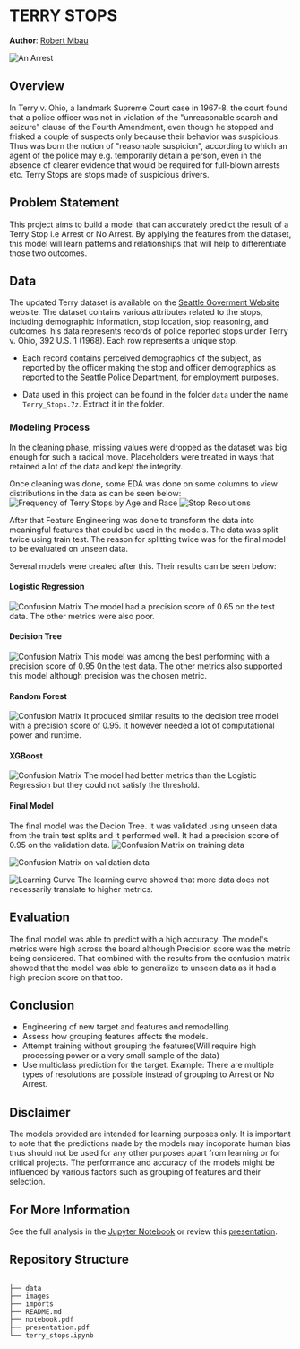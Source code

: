

# TERRY STOPS

**Author**: [Robert Mbau](https://github.com/robertmbau)

<img src= "images/stop.jpg" alt="An Arrest" > 

## Overview

In Terry v. Ohio, a landmark Supreme Court case in 1967-8, the court found that a police officer was not in violation of the "unreasonable search and seizure" clause of the Fourth Amendment, even though he stopped and frisked a couple of suspects only because their behavior was suspicious. Thus was born the notion of "reasonable suspicion", according to which an agent of the police may e.g. temporarily detain a person, even in the absence of clearer evidence that would be required for full-blown arrests etc. Terry Stops are stops made of suspicious drivers.

## Problem Statement

This project aims to build a model that can accurately predict the result of a Terry Stop i.e Arrest or No Arrest.
By applying the features from the dataset, this model will learn patterns and relationships that will help to differentiate those two outcomes.

## Data

The updated Terry dataset is available on the [Seattle Goverment Website](https://data.seattle.gov/Public-Safety/Terry-Stops/28ny-9ts8) website.
The dataset contains various attributes related to the stops, including demographic information, stop location, stop reasoning, and outcomes.
his data represents records of police reported stops under Terry v. Ohio, 392 U.S. 1 (1968). Each row represents a unique stop.

- Each record contains perceived demographics of the subject, as reported by the officer making the stop and officer demographics as reported to the Seattle Police Department, for employment purposes.

- Data used in this project can be found in the folder `data` under the name `Terry_Stops.7z`. Extract it in the folder.

### Modeling Process
In the cleaning phase, missing values were dropped as the dataset was big enough for such a radical move. Placeholders were treated in ways that retained a lot of the data and kept the integrity. 

Once cleaning was done, some EDA was done on some columns to view distributions in the data as can be seen below:
![Frequency of Terry Stops by Age and Race](images/age_race.png "Frequency of Terry Stops by Age and Race")
![Stop Resolutions](images/resolution.png "Distribution of Stop Resolutions")

After that Feature Engineering was done to transform the data into meaningful features that could be used in the models. The data was split twice using train test. The reason for splitting twice was for the final model to be evaluated on unseen data.

Several models were created after this. Their results can be seen below:

#### Logistic Regression
![Confusion Matrix](images/logreg.png "Confusion Matrix for the Logistic Regression model")
The model had a precision score of 0.65 on the test data. The other metrics were also poor.

#### Decision Tree
![Confusion Matrix](images/dt.png "Confusion Matrix for the Decision Tree model")
This model was among the best performing with a precision score of 0.95 0n the test data. The other metrics also supported this model although precision was the chosen metric.

#### Random Forest
![Confusion Matrix](images/rcf.png "Confusion Matrix for the Random Forest model")
It produced similar results to the decision tree model with a precision score of 0.95. It however needed a lot of computational power and runtime.

#### XGBoost
![Confusion Matrix](images/xgb.png "Confusion Matrix for the XGBoost model")
The model had better metrics than the Logistic Regression but they could not satisfy the threshold.

#### Final Model
The final model was the Decion Tree. It was validated using unseen data from the train test splits and it performed well. It had a precision score of 0.95 on the validation data. 
![Confusion Matrix on training data](images/f_train.png "Confusion Matrix on training data")

![Confusion Matrix on validation data](images/f_validate.png "Confusion Matrix on validation data")

![Learning Curve](images/lc.png "Learning Curve of the model")
The learning curve showed that more data does not necessarily translate to higher metrics.

## Evaluation
The final model was able to predict with a high accuracy. The model's metrics were high across the board although Precision score was the metric being considered. That combined with the results from the confusion matrix showed that the model was able to generalize to unseen data as it had a high precion score on that too.

## Conclusion

* Engineering of new target and features and remodelling.
* Assess how grouping features affects the models.
* Attempt training without grouping the features(Will require high processing power or a very small sample of the data)
* Use multiclass prediction for the target. Example: There are multiple types of resolutions are possible instead of grouping to Arrest or No Arrest.

## Disclaimer
The models provided are intended for learning purposes only. It is important to note that the predictions made by the models may incoporate human bias thus should not be used for any other purposes apart from learning or for critical projects. 
The performance and accuracy of the models might be influenced by various factors such as grouping of features and their selection.

## For More Information

See the full analysis in the [Jupyter Notebook](./terry_stops.ipynb) or review this [presentation](./presentation.pdf).

## Repository Structure

```

├── data
├── images
├── imports
├── README.md
├── notebook.pdf
├── presentation.pdf
└── terry_stops.ipynb
```
